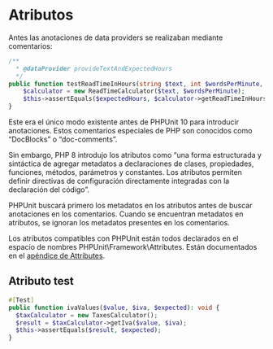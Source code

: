 # Atributos

Antes las anotaciones de data providers se realizaban mediante comentarios:

```php
/**
  * @dataProvider provideTextAndExpectedHours
  */
public function testReadTimeInHours(string $text, int $wordsPerMinute, string $expectedHours) {
    $calculator = new ReadTimeCalculator($text, $wordsPerMinute);
    $this->assertEquals($expectedHours, $calculator->getReadTimeInHours());
}
```

Este era el único modo existente antes de PHPUnit 10 para introducir anotaciones. Estos comentarios especiales de PHP son conocidos como “DocBlocks” o “doc-comments”.

Sin embargo, PHP 8 introdujo los atributos como “una forma estructurada y sintáctica de agregar metadatos a declaraciones de clases, propiedades, funciones, métodos, parámetros y constantes. Los atributos permiten definir directivas de configuración directamente integradas con la declaración del código”.

PHPUnit buscará primero los metadatos en los atributos antes de buscar anotaciones en los comentarios. Cuando se encuentran metadatos en atributos, se ignoran los metadatos presentes en los comentarios.

Los atributos compatibles con PHPUnit están todos declarados en el espacio de nombres PHPUnit\Framework\Attributes. Están documentados en el [apéndice de Attributes](https://docs.phpunit.de/en/11.5/attributes.html).

## Atributo test

```php
#[Test]
public function ivaValues($value, $iva, $expected): void {
  $taxCalculator = new TaxesCalculator();
  $result = $taxCalculator->getIva($value, $iva);
  $this->assertEquals($result, $expected);
}
```